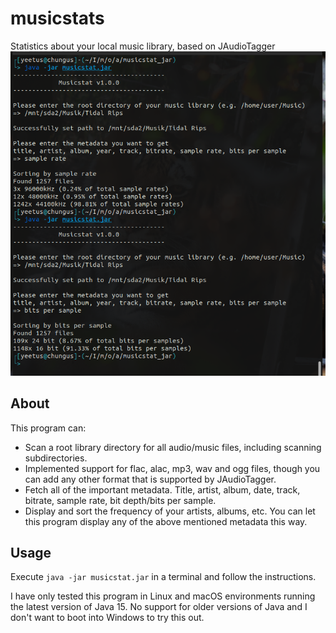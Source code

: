 # musicstats
Statistics about your local music library, based on JAudioTagger
![Preview](preview.png)

## About
This program can:

- Scan a root library directory for all audio/music files, including scanning subdirectories.
- Implemented support for flac, alac, mp3, wav and ogg files, though you can add any other format that is supported by JAudioTagger.
- Fetch all of the important metadata. Title, artist, album, date, track, bitrate, sample rate, bit depth/bits per sample.
- Display and sort the frequency of your artists, albums, etc. You can let this program display any of the above mentioned metadata this way.

## Usage
Execute ```java -jar musicstat.jar``` in a terminal and follow the instructions.

I have only tested this program in Linux and macOS environments running the latest version of Java 15.
No support for older versions of Java and I don't want to boot into Windows to try this out.
